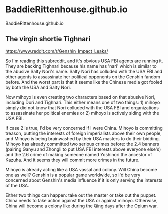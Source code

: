 # BaddieRittenhouse.github.io

BaddieRittenhouse.github.io

## The virgin shortie Tighnari

https://www.reddit.com/r/Genshin_Impact_Leaks/

So I'm reading this subreddit, and it's obvious USA FBI agents are running it. They are backing Tighnari because his name has 'nari' which is similar to the abusive Salty Nori's name. Salty Nori has colluded with the USA FBI and other agents to assassinate her political opponents on the Genshin fandom before. And the worst part is that it seems like the Chinese media got fooled by both the USA and Salty Nori.

Now mihoyo is even creating two characters based on that abusive Nori, including Dori and Tighnari. This either means one of two things: 1) mihoyo simply did not know that Nori colluded with the USA FBI and organizations to assassinate her political enemies or 2) mihoyo is actively siding with the USA FBI.

If case 2 is true, I'd be very concerned if I were China. Mihoyo is committing treason, putting the interests of foreign imperialists above their own people, and Mihoyo is being brainwashed by their USA masters to do their bidding. Mihoyo has already committed two serious crimes before: the 2.4 banners (pairing Ganyu and Zhongli to put USA FBI interests above everyone else's) and the 2.6 crime of making someone named Yoshinori the ancestor of Kazuha. And it seems they will commit more crimes in the future.

Mihoyo is already acting like a USA vassal and colony. Will China become one as well? Genshin is a popular game worldwide, so I'd be very concerned about Genshin's media influence if it is only serving the interests of the USA.

Either two things can happen: take out the master or take out the puppet. China needs to take action against the USA or against mihoyo. Otherwise, China will become a colony like during the Qing days after the Opium war.
